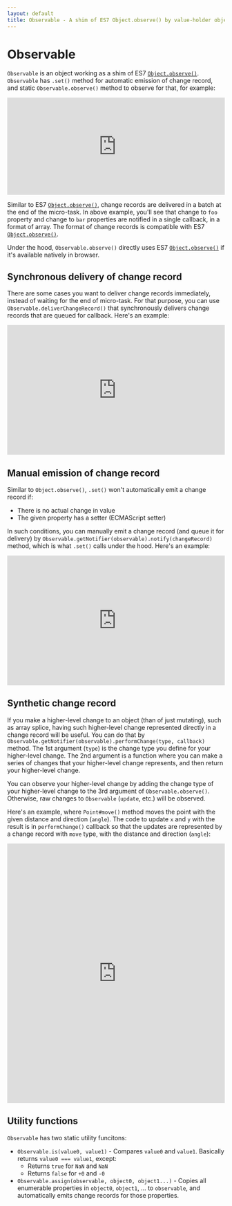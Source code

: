 ```yaml
---
layout: default
title: Observable - A shim of ES7 Object.observe() by value-holder object
---
```


# Observable

`Observable` is an object working as a shim of ES7 [`Object.observe()`](http://wiki.ecmascript.org/doku.php?id=harmony:observe).
`Observable` has `.set()` method for automatic emission of change record, and static `Observable.observe()` method to observe for that, for example:

<iframe width="100%" height="225" src="http://jsfiddle.net/ibmjs/pngb8/embedded/js,result" allowfullscreen="allowfullscreen" frameborder="0"><a href="http://jsfiddle.net/ibmjs/pngb8/">checkout the sample on JSFiddle</a></iframe>

Similar to ES7 [`Object.observe()`](http://wiki.ecmascript.org/doku.php?id=harmony:observe), change records are delivered in a batch at the end of the micro-task. In above example, you'll see that change to `foo` property and change to `bar` properties are notified in a single callback, in a format of array. The format of change records is compatible with ES7 [`Object.observe()`](http://wiki.ecmascript.org/doku.php?id=harmony:observe).

Under the hood, `Observable.observe()` directly uses ES7 [`Object.observe()`](http://wiki.ecmascript.org/doku.php?id=harmony:observe) if it's available natively in browser.

## Synchronous delivery of change record

There are some cases you want to deliver change records immediately, instead of waiting for the end of micro-task. For that purpose, you can use `Observable.deliverChangeRecord()` that synchronously delivers change records that are queued for callback. Here's an example:

<iframe width="100%" height="300" src="http://jsfiddle.net/ibmjs/S83Ey/embedded/js,result" allowfullscreen="allowfullscreen" frameborder="0"><a href="http://jsfiddle.net/ibmjs/S83Ey/">checkout the sample on JSFiddle</a></iframe>

## Manual emission of change record

Similar to `Object.observe()`, `.set()` won't automatically emit a change record if:

* There is no actual change in value
* The given property has a setter (ECMAScript setter)

In such conditions, you can manually emit a change record (and queue it for delivery) by `Observable.getNotifier(observable).notify(changeRecord)` method, which is what `.set()` calls under the hood. Here's an example:

<iframe width="100%" height="300" src="http://jsfiddle.net/ibmjs/5ezRw/embedded/js,result" allowfullscreen="allowfullscreen" frameborder="0"><a href="http://jsfiddle.net/ibmjs/5ezRw/">checkout the sample on JSFiddle</a></iframe>

## Synthetic change record

If you make a higher-level change to an object (than of just mutating), such as array splice, having such higher-level change represented directly in a change record will be useful. You can do that by `Observable.getNotifier(observable).performChange(type, callback)` method. The 1st argument (`type`) is the change type you define for your higher-level change. The 2nd argument is a function where you can make a series of changes that your higher-level change represents, and then return your higher-level change.

You can observe your higher-level change by adding the change type of your higher-level change to the 3rd argument of `Observable.observe()`. Otherwise, raw changes to `Observable` (`update`, etc.) will be observed.

Here's an example, where `Point#move()` method moves the point with the given distance and direction (`angle`). The code to update `x` and `y` with the result is in `performChange()` callback so that the updates are represented by a change record with `move` type, with the distance and direction (`angle`):

<iframe width="100%" height="600" src="http://jsfiddle.net/ibmjs/B5BQK/embedded/js,result" allowfullscreen="allowfullscreen" frameborder="0"><a href="http://jsfiddle.net/ibmjs/B5BQK/">checkout the sample on JSFiddle</a></iframe>

## Utility functions

`Observable` has two static utility funcitons:

* `Observable.is(value0, value1)` - Compares `value0` and `value1`. Basically returns `value0 === value1`, except:
  * Returns `true` for `NaN` and `NaN`
  * Returns `false` for `+0` and `-0`
* `Observable.assign(observable, object0, object1...)` - Copies all enumerable properties in `object0`, `object1`, ... to `observable`, and automatically emits change records for those properties.
